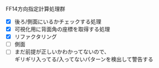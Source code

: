 FF14方向指定計算処理群

- [x] 後ろ/側面にいるかチェックする処理
- [x] 可視化用に背面角の座標を取得する処理
- [x] リファクタリング
- [ ] 側面
- [ ] まだ前提が正しいかわかってないので、  
ギリギリ入ってる/入ってないパターンを検出して警告する
